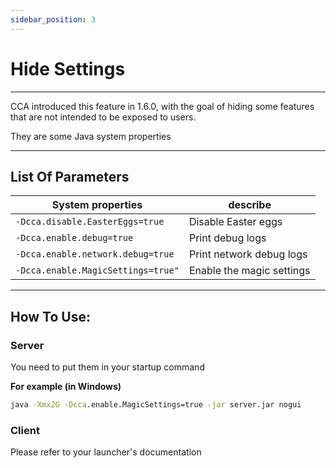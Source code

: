```yaml
---
sidebar_position: 3
---
```

# Hide Settings

---
CCA introduced this feature in 1.6.0, with the goal of hiding some features that are not intended to be exposed to users.

They are some Java system properties

---
## List Of Parameters

| System properties                  | describe                  |
|------------------------------------|---------------------------|
| `-Dcca.disable.EasterEggs=true`    | Disable Easter eggs       |
| `-Dcca.enable.debug=true`          | Print debug logs          |
| `-Dcca.enable.network.debug=true`  | Print network debug logs  |
| `-Dcca.enable.MagicSettings=true"` | Enable the magic settings |

---
## How To Use:

### Server
You need to put them in your startup command

**For example (in Windows)**
```cmd
java -Xmx2G -Dcca.enable.MagicSettings=true -jar server.jar nogui
```

### Client
Please refer to your launcher's documentation

